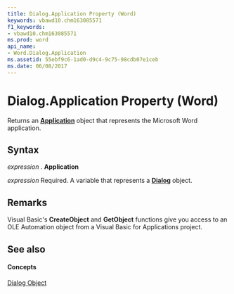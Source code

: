 ```yaml
---
title: Dialog.Application Property (Word)
keywords: vbawd10.chm163085571
f1_keywords:
- vbawd10.chm163085571
ms.prod: word
api_name:
- Word.Dialog.Application
ms.assetid: 55ebf9c6-1ad0-d9c4-9c75-98cdb07e1ceb
ms.date: 06/08/2017
---
```



# Dialog.Application Property (Word)

Returns an **[Application](application-object-word.md)** object that represents the Microsoft Word application.


## Syntax

 _expression_ . **Application**

 _expression_ Required. A variable that represents a **[Dialog](dialog-object-word.md)** object.


## Remarks

Visual Basic's **CreateObject** and **GetObject** functions give you access to an OLE Automation object from a Visual Basic for Applications project.


## See also


#### Concepts


[Dialog Object](dialog-object-word.md)

